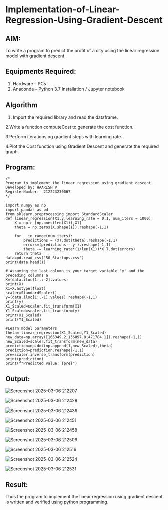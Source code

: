 # Implementation-of-Linear-Regression-Using-Gradient-Descent

## AIM:
To write a program to predict the profit of a city using the linear regression model with gradient descent.

## Equipments Required:
1. Hardware – PCs
2. Anaconda – Python 3.7 Installation / Jupyter notebook

## Algorithm

1. Import the required library and read the dataframe.

2.Write a function computeCost to generate the cost function.

3.Perform iterations og gradient steps with learning rate.

4.Plot the Cost function using Gradient Descent and generate the required graph.

## Program:
```
/*
Program to implement the linear regression using gradient descent.
Developed by: HAARISH V
RegisterNumber:  212223230067
*/

import numpy as np
import pandas as pd
from sklearn.preprocessing import StandardScaler
def linear_regression(X1,y,learning_rate = 0.1, num_iters = 1000):
    X = np.c_[np.ones(len(X1)),X1]
    theta = np.zeros(X.shape[1]).reshape(-1,1)
    
    for _ in range(num_iters):
        predictions = (X).dot(theta).reshape(-1,1)
        errors=(predictions - y ).reshape(-1,1)
        theta -= learning_rate*(1/len(X1))*X.T.dot(errors)
    return theta
data=pd.read_csv("50_Startups.csv")
print(data.head())

# Assuming the last column is your target variable 'y' and the preceding columns a
X=(data.iloc[1:,:-2].values)
print(X)
X1=X.astype(float)
scaler=StandardScaler()
y=(data.iloc[1:,-1].values).reshape(-1,1)
print(y)
X1_Scaled=scaler.fit_transform(X1)
Y1_Scaled=scaler.fit_transform(y)
print(X1_Scaled)
print(Y1_Scaled)

#Learn model parameters
theta= linear_regression(X1_Scaled,Y1_Scaled)
new_data=np.array([165349.2,136897.8,471784.1]).reshape(-1,1)
new_Scaled=scaler.fit_transform(new_data)
prediction=np.dot(np.append(1,new_Scaled),theta)
prediction=prediction.reshape(-1,1)
pre=scaler.inverse_transform(prediction)
print(prediction)
print(f"Predicted value: {pre}")

```

## Output:
![Screenshot 2025-03-06 212207](https://github.com/user-attachments/assets/11621de8-fd06-425a-a223-66ada2035fcb)

![Screenshot 2025-03-06 212428](https://github.com/user-attachments/assets/eddaa17c-2924-49af-a9ca-265bb4dd7296)

![Screenshot 2025-03-06 212439](https://github.com/user-attachments/assets/4fb96338-d31c-4930-9d61-6b06848da02e)

![Screenshot 2025-03-06 212451](https://github.com/user-attachments/assets/003b76a4-7d91-4e3f-91f4-4a858c1ea2cc)

![Screenshot 2025-03-06 212458](https://github.com/user-attachments/assets/4c532290-1fc3-40bf-994b-6b8c98089e84)

![Screenshot 2025-03-06 212509](https://github.com/user-attachments/assets/f392904f-4a76-485f-b795-5f06b0df5ff1)





![Screenshot 2025-03-06 212516](https://github.com/user-attachments/assets/3f919944-57f5-41d5-a6d9-c5c1f67662ae)

![Screenshot 2025-03-06 212524](https://github.com/user-attachments/assets/fafbfea8-7cb5-40e4-8f7f-27beb759d555)

![Screenshot 2025-03-06 212531](https://github.com/user-attachments/assets/76136852-912c-4e45-8134-dc706f019e1a)


## Result:
Thus the program to implement the linear regression using gradient descent is written and verified using python programming.
